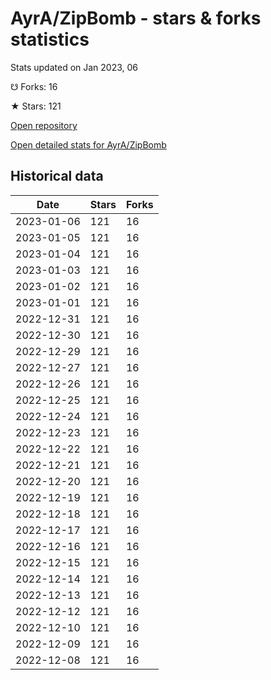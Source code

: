 # AyrA/ZipBomb - stars & forks statistics

Stats updated on Jan 2023, 06

☋ Forks: 16

★ Stars: 121

[Open repository](https://github.com/AyrA/ZipBomb)

[Open detailed stats for AyrA/ZipBomb](https://reviewgithub.com/rep/AyrA/ZipBomb)

## Historical data
| Date | Stars | Forks |
|------|-------|-------|
| 2023-01-06 | 121 | 16 | 
| 2023-01-05 | 121 | 16 | 
| 2023-01-04 | 121 | 16 | 
| 2023-01-03 | 121 | 16 | 
| 2023-01-02 | 121 | 16 | 
| 2023-01-01 | 121 | 16 | 
| 2022-12-31 | 121 | 16 | 
| 2022-12-30 | 121 | 16 | 
| 2022-12-29 | 121 | 16 | 
| 2022-12-27 | 121 | 16 | 
| 2022-12-26 | 121 | 16 | 
| 2022-12-25 | 121 | 16 | 
| 2022-12-24 | 121 | 16 | 
| 2022-12-23 | 121 | 16 | 
| 2022-12-22 | 121 | 16 | 
| 2022-12-21 | 121 | 16 | 
| 2022-12-20 | 121 | 16 | 
| 2022-12-19 | 121 | 16 | 
| 2022-12-18 | 121 | 16 | 
| 2022-12-17 | 121 | 16 | 
| 2022-12-16 | 121 | 16 | 
| 2022-12-15 | 121 | 16 | 
| 2022-12-14 | 121 | 16 | 
| 2022-12-13 | 121 | 16 | 
| 2022-12-12 | 121 | 16 | 
| 2022-12-10 | 121 | 16 | 
| 2022-12-09 | 121 | 16 | 
| 2022-12-08 | 121 | 16 | 

